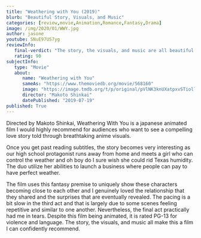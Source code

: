 ```yaml
---
title: "Weathering with You (2019)"
blurb: "Beautiful Story, Visuals, and Music"
categories: [review,movie,Animation,Romance,Fantasy,Drama]
image: /img/2020/01/WWY.jpg
author: jasone
youtube: SNuE97US7yg
reviewInfo:
   final-verdict: "The story, the visuals, and music are all beautiful."
   rating: 90
subjectInfo:
   type: "Movie"
   about:
      name: "Weathering with You"
      sameAs: "https://www.themoviedb.org/movie/568160"
      image: "https://image.tmdb.org/t/p/original/pVlNK3knUXatpxvSTioll7DgyQh.jpg"
      director: "Makoto Shinkai"
      datePublished: "2019-07-19"
published: True
---
```

Directed by Makoto Shinkai, Weathering With You is a japanese animated film I would highly recommend for audiences who want to see a compelling love story told through breathtaking anime visuals. 

Once you get past reading subtitles, the story becomes very interesting as our high school protagonist runs away from home and meets a girl who can control the weather and oh boy do I sure wish she could rid Texas humidity. The duo utilize her abilities to launch a business where people can pay to have perfect weather. 

The film uses this fantasy premise to uniquely show these characters becoming close to each other and I genuinely loved the relationship that they shared and the surprises that are eventually revealed. The pacing is a bit slow in the third act and that is largely due to some scenes feeling repetitive and similar to one another. Nevertheless, the final act practically had me in tears. Despite this film being animated, it is rated PG-13 for violence and language. The story, the visuals, and music all make this a film I can confidently recommend.